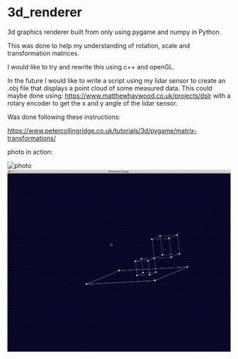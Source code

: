 # 3d_renderer

3d graphics renderer built from only using pygame and numpy in Python.

This was done to help my understanding of rotation, scale and transformation matrices.

I would like to try and rewrite this using c++ and openGL.

In the future I would like to write a script using my lidar sensor to create an .obj file that displays a point cloud of some measured data. This could maybe done
using: https://www.matthewhaywood.co.uk/projects/dslr with a rotary encoder to get the x and y angle of the lidar sensor.

Was done following these instructions:

https://www.petercollingridge.co.uk/tutorials/3d/pygame/matrix-transformations/

photo in action:

![photo](https://github.com/mbh1620/3d_renderer/blob/main/photos/teapotgif.gif)
![photo](https://github.com/mbh1620/3d_renderer/blob/main/photos/3d_viewer.gif)


